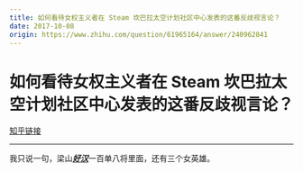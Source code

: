 ```yaml
---
title: 如何看待女权主义者在 Steam 坎巴拉太空计划社区中心发表的这番反歧视言论？
date: 2017-10-08
origin: https://www.zhihu.com/question/61965164/answer/240962841
---
```

# 如何看待女权主义者在 Steam 坎巴拉太空计划社区中心发表的这番反歧视言论？

[知乎链接](https://www.zhihu.com/question/61965164/answer/240962841)

---------

<span class="RichText ztext CopyrightRichText-richText" itemprop="text">我只说一句，梁山<b><i><u>好汉</u></i></b>一百单八将里面，还有三个女英雄。</span>
